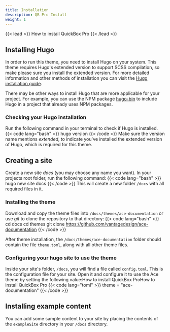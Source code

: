 ```yaml
---
title: Installation
description: QB Pro Install
weight: 1
---
```


{{< lead >}}
How to install QuickBox Pro
{{< /lead >}}

## Installing Hugo
In order to run this theme, you need to install Hugo on your system.
This theme requires Hugo's extended version to support SCSS compilation, so make please sure you install the extended version.
For more detailed information and other methods of installation you can visit the <a href="https://gohugo.io/getting-started/installing/" target="_blank">Hugo installation guide</a>.

There may be other ways to install Hugo that are more applicable for your project. For example, you can use the NPM package <a href="https://www.npmjs.com/package/hugo-bin" target="_blank">hugo-bin</a> to include Hugo in a project that already uses NPM packages.

### Checking your Hugo installation
Run the following command in your terminal to check if Hugo is installed.
{{< code lang="bash" >}}
hugo version
{{< /code >}}
Make sure the version name mentions <i>extended</i>, to indicate you've installed the extended version of Hugo, which is required for this theme.

## Creating a site
Create a new site *docs* (you may choose any name you want). In your projects root folder, run the following command:
{{< code lang="bash" >}}
hugo new site docs
{{< /code >}}
This will create a new folder <code>/docs</code> with all required files in it.

### Installing the theme
Download and copy the theme files into <code>/docs/themes/ace-documentation</code> or use <i>git</i> to clone the repository to that directory:
{{< code lang="bash" >}}
cd docs
cd themes
git clone https://github.com/vantagedesign/ace-documentation
{{< /code >}}

After theme installation, the <code>/docs/themes/ace-documentation</code> folder should contain the file <code>theme.toml</code>, along with all other theme files.

### Configuring your hugo site to use the theme
Inside your site's folder, <code>/docs</code>, you will find a file called <code>config.toml</code>. This is the configuration file for your site. Open it and configure it to use the Ace theme by setting the following value:How to install QuickBox ProHow to install QuickBox Pro
{{< code lang="toml" >}}
theme = "ace-documentation"
{{< /code >}}


## Installing example content
You can add some sample content to your site by placing the contents of the <code>exampleSite</code> directory in your <code>/docs</code> directory.
